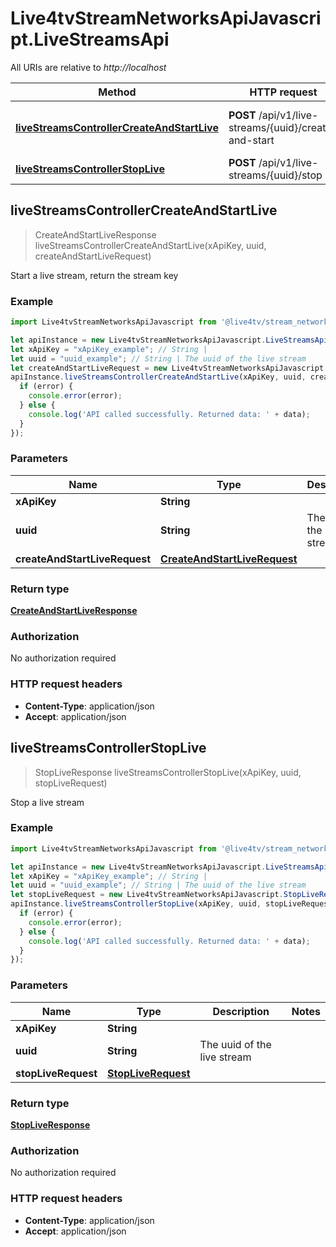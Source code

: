 # Live4tvStreamNetworksApiJavascript.LiveStreamsApi

All URIs are relative to *http://localhost*

Method | HTTP request | Description
------------- | ------------- | -------------
[**liveStreamsControllerCreateAndStartLive**](LiveStreamsApi.md#liveStreamsControllerCreateAndStartLive) | **POST** /api/v1/live-streams/{uuid}/create-and-start | Start a live stream, return the stream key
[**liveStreamsControllerStopLive**](LiveStreamsApi.md#liveStreamsControllerStopLive) | **POST** /api/v1/live-streams/{uuid}/stop | Stop a live stream



## liveStreamsControllerCreateAndStartLive

> CreateAndStartLiveResponse liveStreamsControllerCreateAndStartLive(xApiKey, uuid, createAndStartLiveRequest)

Start a live stream, return the stream key

### Example

```javascript
import Live4tvStreamNetworksApiJavascript from '@live4tv/stream_networks_api_javascript';

let apiInstance = new Live4tvStreamNetworksApiJavascript.LiveStreamsApi();
let xApiKey = "xApiKey_example"; // String | 
let uuid = "uuid_example"; // String | The uuid of the live stream
let createAndStartLiveRequest = new Live4tvStreamNetworksApiJavascript.CreateAndStartLiveRequest(); // CreateAndStartLiveRequest | 
apiInstance.liveStreamsControllerCreateAndStartLive(xApiKey, uuid, createAndStartLiveRequest, (error, data, response) => {
  if (error) {
    console.error(error);
  } else {
    console.log('API called successfully. Returned data: ' + data);
  }
});
```

### Parameters


Name | Type | Description  | Notes
------------- | ------------- | ------------- | -------------
 **xApiKey** | **String**|  | 
 **uuid** | **String**| The uuid of the live stream | 
 **createAndStartLiveRequest** | [**CreateAndStartLiveRequest**](CreateAndStartLiveRequest.md)|  | 

### Return type

[**CreateAndStartLiveResponse**](CreateAndStartLiveResponse.md)

### Authorization

No authorization required

### HTTP request headers

- **Content-Type**: application/json
- **Accept**: application/json


## liveStreamsControllerStopLive

> StopLiveResponse liveStreamsControllerStopLive(xApiKey, uuid, stopLiveRequest)

Stop a live stream

### Example

```javascript
import Live4tvStreamNetworksApiJavascript from '@live4tv/stream_networks_api_javascript';

let apiInstance = new Live4tvStreamNetworksApiJavascript.LiveStreamsApi();
let xApiKey = "xApiKey_example"; // String | 
let uuid = "uuid_example"; // String | The uuid of the live stream
let stopLiveRequest = new Live4tvStreamNetworksApiJavascript.StopLiveRequest(); // StopLiveRequest | 
apiInstance.liveStreamsControllerStopLive(xApiKey, uuid, stopLiveRequest, (error, data, response) => {
  if (error) {
    console.error(error);
  } else {
    console.log('API called successfully. Returned data: ' + data);
  }
});
```

### Parameters


Name | Type | Description  | Notes
------------- | ------------- | ------------- | -------------
 **xApiKey** | **String**|  | 
 **uuid** | **String**| The uuid of the live stream | 
 **stopLiveRequest** | [**StopLiveRequest**](StopLiveRequest.md)|  | 

### Return type

[**StopLiveResponse**](StopLiveResponse.md)

### Authorization

No authorization required

### HTTP request headers

- **Content-Type**: application/json
- **Accept**: application/json

